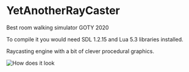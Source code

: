 # YetAnotherRayCaster
Best room walking simulator GOTY 2020

To compile it you would need SDL 1.2.15 and Lua 5.3 libraries installed.

Raycasting engine with a bit of clever procedural graphics.

![How does it look](https://i.ibb.co/6wtcsx0/newapng.png "How does it look")
